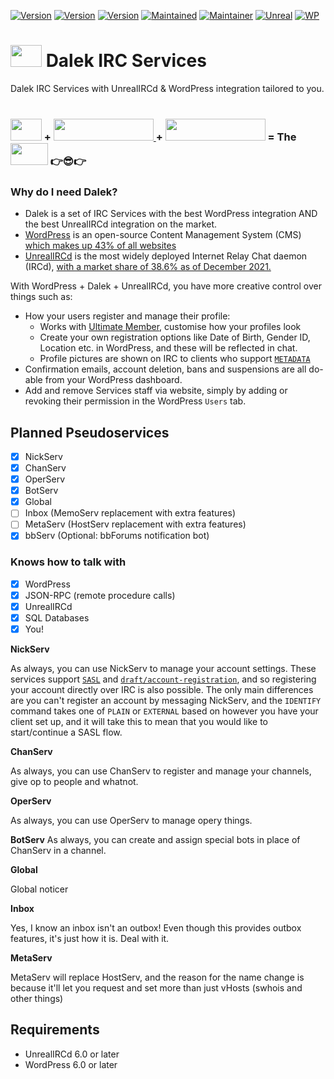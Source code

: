 [![Version](https://img.shields.io/badge/Extermin-8-red.svg)]()
[![Version](https://img.shields.io/badge/Beta-0.1-blue.svg)]()
[![Version](https://img.shields.io/badge/Status-Work%20In%20Progress-cyan.svg)]()
[![Maintained](https://img.shields.io/badge/Maintained-yes-green.svg)]()
[![Maintainer](https://img.shields.io/badge/Developer-Valware-purple.svg)](https://github.com/ValwareIRC/)
[![Unreal](https://img.shields.io/badge/UnrealIRCd-6.0_or_later-green.svg)](https://unrealircd.org)
[![WP](https://img.shields.io/badge/WordPress-6.0_or_later-green.svg)](https://wordpress.com)

# <img width="50" height="35" src="https://i.imgur.com/w6cScKo.png"> Dalek IRC Services

Dalek IRC Services with UnrealIRCd & WordPress integration tailored to you.<br><br>
### <img width="50" height="35" src="https://i.imgur.com/w6cScKo.png"> + <a href="https://github.com/unrealircd/unrealircd/"><img width="160" height="35" src="https://i.ibb.co/dB6H5Zq/Screenshot-from-2022-09-26-00-20-15.png"> </a> + <a href="https://github.com/wordpress/wordpress/"><img width="160" height="35" src="https://i.ibb.co/0c5NpSV/Word-Press-Logo-2003-2008.png"></a> = The <img width="60" height="35" src="https://www.seekpng.com/png/full/9-91160_future-services-inc.png"> 👉😎👉

### Why do I need Dalek? ###
* Dalek is a set of IRC Services with the best WordPress integration AND the best UnrealIRCd integration on the market.
* [WordPress](https://github.com/wordpress/wordpress) is an open-source Content Management System (CMS) [which makes up 43% of all websites](https://w3techs.com/technologies/details/cm-wordpress)
* [UnrealIRCd](https://github.com/unrealircd/unrealircd) is the most widely deployed Internet Relay Chat daemon (IRCd), [with a market share of 38.6% as of December 2021.](https://www.ircstats.org/servers)

With WordPress + Dalek + UnrealIRCd, you have more creative control over things such as:
  * How your users register and manage their profile:
    - Works with [Ultimate Member](https://ultimatemember.com/), customise how your profiles look
    - Create your own registration options like Date of Birth, Gender ID, Location etc. in WordPress, and these will be reflected in chat.
    - Profile pictures are shown on IRC to clients who support [`METADATA`](https://github.com/ircv3/ircv3-specifications/blob/7c76d2022992d4f9ce088420a861f185169965a2/extensions/metadata.md)
  * Confirmation emails, account deletion, bans and suspensions are all do-able from your WordPress dashboard.
  * Add and remove Services staff via website, simply by adding or revoking their permission in the WordPress `Users` tab.
  
## Planned Pseudoservices ##

- [x] NickServ
- [x] ChanServ
- [x] OperServ
- [x] BotServ
- [x] Global
- [ ] Inbox (MemoServ replacement with extra features)
- [ ] MetaServ (HostServ replacement with extra features)
- [x] bbServ (Optional: bbForums notification bot)

### Knows how to talk with ###
- [x] WordPress
- [x] JSON-RPC (remote procedure calls)
- [x] UnrealIRCd
- [x] SQL Databases
- [x] You!

__NickServ__

As always, you can use NickServ to manage your account settings. These services support [`SASL`](https://ircv3.net/specs/extensions/sasl-3.2) and [`draft/account-registration`](https://ircv3.net/specs/extensions/account-registration), and so registering your account directly over IRC is also possible. The only main differences are you can't register an account by messaging NickServ, and the `IDENTIFY` command takes one of `PLAIN` or `EXTERNAL` based on however you have your client set up, and it will take this to mean that you would like to start/continue a SASL flow.

__ChanServ__

As always, you can use ChanServ to register and manage your channels, give op to people and whatnot.

__OperServ__

As always, you can use OperServ to manage opery things.

__BotServ__
As always, you can create and assign special bots in place of ChanServ in a channel.

__Global__

Global noticer

__Inbox__

Yes, I know an inbox isn't an outbox! Even though this provides outbox features, it's just how it is. Deal with it.

__MetaServ__

MetaServ will replace HostServ, and the reason for the name change is because it'll let you request and set more than just vHosts (swhois and other things)

## Requirements ##
- UnrealIRCd 6.0 or later
- WordPress 6.0 or later

